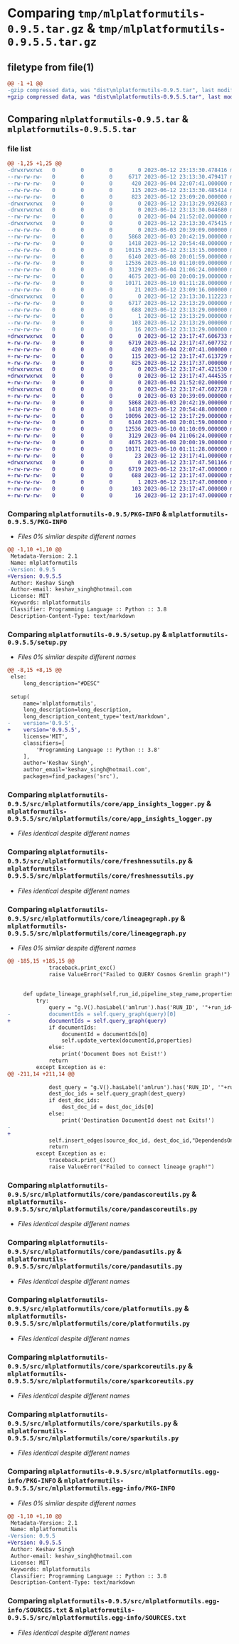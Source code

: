 # Comparing `tmp/mlplatformutils-0.9.5.tar.gz` & `tmp/mlplatformutils-0.9.5.5.tar.gz`

## filetype from file(1)

```diff
@@ -1 +1 @@
-gzip compressed data, was "dist\mlplatformutils-0.9.5.tar", last modified: Mon Jun 12 23:13:30 2023, max compression
+gzip compressed data, was "dist\mlplatformutils-0.9.5.5.tar", last modified: Mon Jun 12 23:17:47 2023, max compression
```

## Comparing `mlplatformutils-0.9.5.tar` & `mlplatformutils-0.9.5.5.tar`

### file list

```diff
@@ -1,25 +1,25 @@
-drwxrwxrwx   0        0        0        0 2023-06-12 23:13:30.478416 mlplatformutils-0.9.5/
--rw-rw-rw-   0        0        0     6717 2023-06-12 23:13:30.479417 mlplatformutils-0.9.5/PKG-INFO
--rw-rw-rw-   0        0        0      420 2023-06-04 22:07:41.000000 mlplatformutils-0.9.5/README.rst
--rw-rw-rw-   0        0        0      115 2023-06-12 23:13:30.485414 mlplatformutils-0.9.5/setup.cfg
--rw-rw-rw-   0        0        0      823 2023-06-12 23:09:20.000000 mlplatformutils-0.9.5/setup.py
-drwxrwxrwx   0        0        0        0 2023-06-12 23:13:29.992683 mlplatformutils-0.9.5/src/
-drwxrwxrwx   0        0        0        0 2023-06-12 23:13:30.044680 mlplatformutils-0.9.5/src/mlplatformutils/
--rw-rw-rw-   0        0        0        0 2023-06-04 21:52:02.000000 mlplatformutils-0.9.5/src/mlplatformutils/__init__.py
-drwxrwxrwx   0        0        0        0 2023-06-12 23:13:30.475415 mlplatformutils-0.9.5/src/mlplatformutils/core/
--rw-rw-rw-   0        0        0        0 2023-06-03 20:39:09.000000 mlplatformutils-0.9.5/src/mlplatformutils/core/__init__.py
--rw-rw-rw-   0        0        0     5868 2023-06-03 20:42:19.000000 mlplatformutils-0.9.5/src/mlplatformutils/core/app_insights_logger.py
--rw-rw-rw-   0        0        0     1418 2023-06-12 20:54:48.000000 mlplatformutils-0.9.5/src/mlplatformutils/core/freshnessutils.py
--rw-rw-rw-   0        0        0    10115 2023-06-12 23:13:15.000000 mlplatformutils-0.9.5/src/mlplatformutils/core/lineagegraph.py
--rw-rw-rw-   0        0        0     6140 2023-06-08 20:01:59.000000 mlplatformutils-0.9.5/src/mlplatformutils/core/pandascoreutils.py
--rw-rw-rw-   0        0        0    12536 2023-06-10 01:10:09.000000 mlplatformutils-0.9.5/src/mlplatformutils/core/pandasutils.py
--rw-rw-rw-   0        0        0     3129 2023-06-04 21:06:24.000000 mlplatformutils-0.9.5/src/mlplatformutils/core/platformutils.py
--rw-rw-rw-   0        0        0     4675 2023-06-08 20:00:19.000000 mlplatformutils-0.9.5/src/mlplatformutils/core/sparkcoreutils.py
--rw-rw-rw-   0        0        0    10171 2023-06-10 01:11:28.000000 mlplatformutils-0.9.5/src/mlplatformutils/core/sparkutils.py
--rw-rw-rw-   0        0        0       21 2023-06-12 23:09:16.000000 mlplatformutils-0.9.5/src/mlplatformutils/core/version.py
-drwxrwxrwx   0        0        0        0 2023-06-12 23:13:30.112223 mlplatformutils-0.9.5/src/mlplatformutils.egg-info/
--rw-rw-rw-   0        0        0     6717 2023-06-12 23:13:29.000000 mlplatformutils-0.9.5/src/mlplatformutils.egg-info/PKG-INFO
--rw-rw-rw-   0        0        0      688 2023-06-12 23:13:29.000000 mlplatformutils-0.9.5/src/mlplatformutils.egg-info/SOURCES.txt
--rw-rw-rw-   0        0        0        1 2023-06-12 23:13:29.000000 mlplatformutils-0.9.5/src/mlplatformutils.egg-info/dependency_links.txt
--rw-rw-rw-   0        0        0      103 2023-06-12 23:13:29.000000 mlplatformutils-0.9.5/src/mlplatformutils.egg-info/requires.txt
--rw-rw-rw-   0        0        0       16 2023-06-12 23:13:29.000000 mlplatformutils-0.9.5/src/mlplatformutils.egg-info/top_level.txt
+drwxrwxrwx   0        0        0        0 2023-06-12 23:17:47.606733 mlplatformutils-0.9.5.5/
+-rw-rw-rw-   0        0        0     6719 2023-06-12 23:17:47.607732 mlplatformutils-0.9.5.5/PKG-INFO
+-rw-rw-rw-   0        0        0      420 2023-06-04 22:07:41.000000 mlplatformutils-0.9.5.5/README.rst
+-rw-rw-rw-   0        0        0      115 2023-06-12 23:17:47.613729 mlplatformutils-0.9.5.5/setup.cfg
+-rw-rw-rw-   0        0        0      825 2023-06-12 23:17:37.000000 mlplatformutils-0.9.5.5/setup.py
+drwxrwxrwx   0        0        0        0 2023-06-12 23:17:47.421530 mlplatformutils-0.9.5.5/src/
+drwxrwxrwx   0        0        0        0 2023-06-12 23:17:47.444535 mlplatformutils-0.9.5.5/src/mlplatformutils/
+-rw-rw-rw-   0        0        0        0 2023-06-04 21:52:02.000000 mlplatformutils-0.9.5.5/src/mlplatformutils/__init__.py
+drwxrwxrwx   0        0        0        0 2023-06-12 23:17:47.602728 mlplatformutils-0.9.5.5/src/mlplatformutils/core/
+-rw-rw-rw-   0        0        0        0 2023-06-03 20:39:09.000000 mlplatformutils-0.9.5.5/src/mlplatformutils/core/__init__.py
+-rw-rw-rw-   0        0        0     5868 2023-06-03 20:42:19.000000 mlplatformutils-0.9.5.5/src/mlplatformutils/core/app_insights_logger.py
+-rw-rw-rw-   0        0        0     1418 2023-06-12 20:54:48.000000 mlplatformutils-0.9.5.5/src/mlplatformutils/core/freshnessutils.py
+-rw-rw-rw-   0        0        0    10096 2023-06-12 23:17:29.000000 mlplatformutils-0.9.5.5/src/mlplatformutils/core/lineagegraph.py
+-rw-rw-rw-   0        0        0     6140 2023-06-08 20:01:59.000000 mlplatformutils-0.9.5.5/src/mlplatformutils/core/pandascoreutils.py
+-rw-rw-rw-   0        0        0    12536 2023-06-10 01:10:09.000000 mlplatformutils-0.9.5.5/src/mlplatformutils/core/pandasutils.py
+-rw-rw-rw-   0        0        0     3129 2023-06-04 21:06:24.000000 mlplatformutils-0.9.5.5/src/mlplatformutils/core/platformutils.py
+-rw-rw-rw-   0        0        0     4675 2023-06-08 20:00:19.000000 mlplatformutils-0.9.5.5/src/mlplatformutils/core/sparkcoreutils.py
+-rw-rw-rw-   0        0        0    10171 2023-06-10 01:11:28.000000 mlplatformutils-0.9.5.5/src/mlplatformutils/core/sparkutils.py
+-rw-rw-rw-   0        0        0       23 2023-06-12 23:17:41.000000 mlplatformutils-0.9.5.5/src/mlplatformutils/core/version.py
+drwxrwxrwx   0        0        0        0 2023-06-12 23:17:47.501166 mlplatformutils-0.9.5.5/src/mlplatformutils.egg-info/
+-rw-rw-rw-   0        0        0     6719 2023-06-12 23:17:47.000000 mlplatformutils-0.9.5.5/src/mlplatformutils.egg-info/PKG-INFO
+-rw-rw-rw-   0        0        0      688 2023-06-12 23:17:47.000000 mlplatformutils-0.9.5.5/src/mlplatformutils.egg-info/SOURCES.txt
+-rw-rw-rw-   0        0        0        1 2023-06-12 23:17:47.000000 mlplatformutils-0.9.5.5/src/mlplatformutils.egg-info/dependency_links.txt
+-rw-rw-rw-   0        0        0      103 2023-06-12 23:17:47.000000 mlplatformutils-0.9.5.5/src/mlplatformutils.egg-info/requires.txt
+-rw-rw-rw-   0        0        0       16 2023-06-12 23:17:47.000000 mlplatformutils-0.9.5.5/src/mlplatformutils.egg-info/top_level.txt
```

### Comparing `mlplatformutils-0.9.5/PKG-INFO` & `mlplatformutils-0.9.5.5/PKG-INFO`

 * *Files 0% similar despite different names*

```diff
@@ -1,10 +1,10 @@
 Metadata-Version: 2.1
 Name: mlplatformutils
-Version: 0.9.5
+Version: 0.9.5.5
 Author: Keshav Singh
 Author-email: keshav_singh@hotmail.com
 License: MIT
 Keywords: mlplatformutils
 Classifier: Programming Language :: Python :: 3.8
 Description-Content-Type: text/markdown
```

### Comparing `mlplatformutils-0.9.5/setup.py` & `mlplatformutils-0.9.5.5/setup.py`

 * *Files 0% similar despite different names*

```diff
@@ -8,15 +8,15 @@
 else:
     long_description="#DESC"
 
 setup(
     name='mlplatformutils',
     long_description=long_description,
     long_description_content_type='text/markdown',
-    version='0.9.5',
+    version='0.9.5.5',
     license='MIT',
     classifiers=[
         'Programming Language :: Python :: 3.8'
     ],
     author='Keshav Singh',
     author_email='keshav_singh@hotmail.com',
     packages=find_packages('src'),
```

### Comparing `mlplatformutils-0.9.5/src/mlplatformutils/core/app_insights_logger.py` & `mlplatformutils-0.9.5.5/src/mlplatformutils/core/app_insights_logger.py`

 * *Files identical despite different names*

### Comparing `mlplatformutils-0.9.5/src/mlplatformutils/core/freshnessutils.py` & `mlplatformutils-0.9.5.5/src/mlplatformutils/core/freshnessutils.py`

 * *Files identical despite different names*

### Comparing `mlplatformutils-0.9.5/src/mlplatformutils/core/lineagegraph.py` & `mlplatformutils-0.9.5.5/src/mlplatformutils/core/lineagegraph.py`

 * *Files 0% similar despite different names*

```diff
@@ -185,15 +185,15 @@
             traceback.print_exc()
             raise ValueError("Failed to QUERY Cosmos Gremlin graph!")
 
         
     def update_lineage_graph(self,run_id,pipeline_step_name,properties):
         try:
             query = "g.V().hasLabel('amlrun').has('RUN_ID', '"+run_id+"').has('PIPELINE_STEP_NAME', '"+pipeline_step_name+"').values('id')"
-            documentIds = self.query_graph(query)[0]
+            documentIds = self.query_graph(query)
             if documentIds:
                 documentId = documentIds[0]
                 self.update_vertex(documentId,properties)
             else:
                 print('Document Does not Exist!')
             return
         except Exception as e:
@@ -211,14 +211,14 @@
 
             dest_query = "g.V().hasLabel('amlrun').has('RUN_ID', '"+run_id+"').has('PIPELINE_STEP_NAME', '"+dest_pipeline_step_name+"').values('id')"
             dest_doc_ids = self.query_graph(dest_query)
             if dest_doc_ids:
                 dest_doc_id = dest_doc_ids[0]
             else:
                 print('Destination DocumentId doest not Exits!')
-                
+
             self.insert_edges(source_doc_id, dest_doc_id,"DependendsOn", None)
             return
         except Exception as e:
             traceback.print_exc()
             raise ValueError("Failed to connect lineage graph!")
```

### Comparing `mlplatformutils-0.9.5/src/mlplatformutils/core/pandascoreutils.py` & `mlplatformutils-0.9.5.5/src/mlplatformutils/core/pandascoreutils.py`

 * *Files identical despite different names*

### Comparing `mlplatformutils-0.9.5/src/mlplatformutils/core/pandasutils.py` & `mlplatformutils-0.9.5.5/src/mlplatformutils/core/pandasutils.py`

 * *Files identical despite different names*

### Comparing `mlplatformutils-0.9.5/src/mlplatformutils/core/platformutils.py` & `mlplatformutils-0.9.5.5/src/mlplatformutils/core/platformutils.py`

 * *Files identical despite different names*

### Comparing `mlplatformutils-0.9.5/src/mlplatformutils/core/sparkcoreutils.py` & `mlplatformutils-0.9.5.5/src/mlplatformutils/core/sparkcoreutils.py`

 * *Files identical despite different names*

### Comparing `mlplatformutils-0.9.5/src/mlplatformutils/core/sparkutils.py` & `mlplatformutils-0.9.5.5/src/mlplatformutils/core/sparkutils.py`

 * *Files identical despite different names*

### Comparing `mlplatformutils-0.9.5/src/mlplatformutils.egg-info/PKG-INFO` & `mlplatformutils-0.9.5.5/src/mlplatformutils.egg-info/PKG-INFO`

 * *Files 0% similar despite different names*

```diff
@@ -1,10 +1,10 @@
 Metadata-Version: 2.1
 Name: mlplatformutils
-Version: 0.9.5
+Version: 0.9.5.5
 Author: Keshav Singh
 Author-email: keshav_singh@hotmail.com
 License: MIT
 Keywords: mlplatformutils
 Classifier: Programming Language :: Python :: 3.8
 Description-Content-Type: text/markdown
```

### Comparing `mlplatformutils-0.9.5/src/mlplatformutils.egg-info/SOURCES.txt` & `mlplatformutils-0.9.5.5/src/mlplatformutils.egg-info/SOURCES.txt`

 * *Files identical despite different names*

